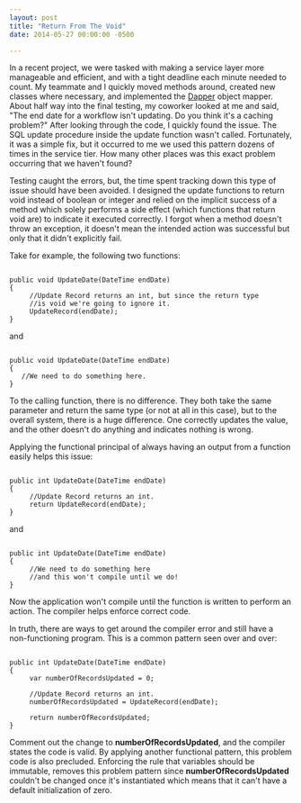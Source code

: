 ```yaml
---
layout: post
title: "Return From The Void"
date: 2014-05-27 00:00:00 -0500

---
```


In a recent project, we were tasked with making a service layer more manageable and efficient, and with a tight deadline each minute needed to count.  My teammate and I quickly moved methods around, created new classes where necessary, and implemented the <a href="https://code.google.com/p/dapper-dot-net/" title="Dapper Link" target="_blank">Dapper</a> object mapper.  About half way into the final testing, my coworker looked at me and said, "The end date for a workflow isn't updating.  Do you think it's a caching problem?"  After looking through the code, I quickly found the issue.  The SQL update procedure inside the update function wasn't called.  Fortunately, it was a simple fix, but it occurred to me we used this pattern dozens of times in the service tier.  How many other places was this exact problem occurring that we haven't found?  

Testing caught the errors, but, the time spent tracking down this type of issue should have been avoided.  I designed the update functions to return void instead of boolean or integer and relied on the implicit success of a method which solely performs a side effect (which functions that return void are) to indicate it executed correctly.  I forgot when a method doesn't throw an exception, it doesn't mean the intended action was successful but only that it didn't explicitly fail.  

Take for example, the following two functions: 


```

public void UpdateDate(DateTime endDate)
{
     //Update Record returns an int, but since the return type 
     //is void we're going to ignore it.
     UpdateRecord(endDate); 
}

```


and


```

public void UpdateDate(DateTime endDate)
{
   //We need to do something here. 
}

```


To the calling function, there is no difference.  They both take the same parameter and return the same type (or not at all in this case), but to the overall system, there is a huge difference.  One correctly updates the value, and the other doesn't do anything and indicates nothing is wrong.  

Applying the functional principal of always having an output from a function easily helps this issue: 


```

public int UpdateDate(DateTime endDate)
{
     //Update Record returns an int.
     return UpdateRecord(endDate); 
}

```


and


```

public int UpdateDate(DateTime endDate)
{
     //We need to do something here
     //and this won't compile until we do!
}

```


Now the application won't compile until the function is written to perform an action.  The compiler helps enforce correct code.  

In truth, there are ways to get around the compiler error and still have a non-functioning program.  This is a common pattern seen over and over: 


```

public int UpdateDate(DateTime endDate)
{
     var numberOfRecordsUpdated = 0;

     //Update Record returns an int.
     numberOfRecordsUpdated = UpdateRecord(endDate); 

     return numberOfRecordsUpdated;
}

```


Comment out the change to <strong>numberOfRecordsUpdated</strong>, and the compiler states the code is valid.  By applying another functional pattern, this problem code is also precluded.  Enforcing the rule that variables should be immutable, removes this problem pattern since <strong>numberOfRecordsUpdated</strong> couldn't be changed once it's instantiated which means that it can't have a default initialization of zero.